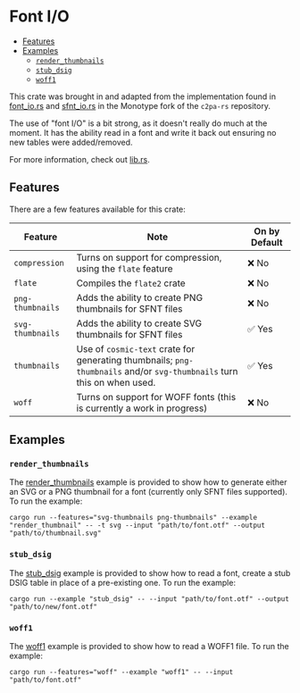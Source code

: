 # Font I/O

- [Features](#features)
- [Examples](#examples)
  - [`render_thumbnails`](#render_thumbnails)
  - [`stub_dsig`](#stub_dsig)
  - [`woff1`](#woff1)

This crate was brought in and adapted from the implementation found in [font_io.rs](https://github.com/Monotype/c2pa-rs/blob/monotype/fontSupport/sdk/src/asset_handlers/font_io.rs) and [sfnt_io.rs](https://github.com/Monotype/c2pa-rs/blob/monotype/fontSupport/sdk/src/asset_handlers/sfnt_io.rs) in the Monotype fork of the `c2pa-rs` repository.

The use of "font I/O" is a bit strong, as it doesn't really do much at the moment. It has the ability read in a font and write it back out ensuring no new tables were added/removed.

For more information, check out [lib.rs](./src/lib.rs).

## Features

There are a few features available for this crate:

Feature|Note|On by Default
-|-|-
`compression`|Turns on support for compression, using the `flate` feature|❌ No
`flate`|Compiles the `flate2` crate|❌ No
`png-thumbnails`|Adds the ability to create PNG thumbnails for SFNT files|❌ No
`svg-thumbnails`|Adds the ability to create SVG thumbnails for SFNT files|✅ Yes
`thumbnails`|Use of `cosmic-text` crate for generating thumbnails; `png-thumbnails` and/or `svg-thumbnails` turn this on when used.|✅ Yes
`woff`|Turns on support for WOFF fonts (this is currently a work in progress)|❌ No

## Examples

### `render_thumbnails`

The [render_thumbnails](./examples/render_thumbnail.rs) example is provided to show how to generate either an SVG or a PNG thumbnail for a font (currently only SFNT files supported). To run the example:

```shell
cargo run --features="svg-thumbnails png-thumbnails" --example "render_thumbnail" -- -t svg --input "path/to/font.otf" --output "path/to/thumbnail.svg"
```

### `stub_dsig`

The [stub_dsig](./examples/stub_dsig.rs) example is provided to show how to read a font, create a stub DSIG table in place of a pre-existing one. To run the example:

```shell
cargo run --example "stub_dsig" -- --input "path/to/font.otf" --output "path/to/new/font.otf"
```

### `woff1`

The [woff1](./examples/woff1.rs) example is provided to show how to read a WOFF1 file. To run the example:

```shell
cargo run --features="woff" --example "woff1" -- --input "path/to/font.otf"
```
